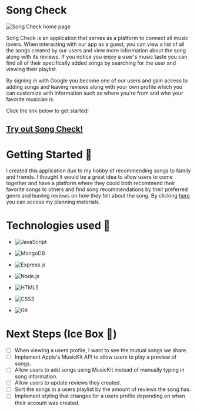 # Song Check
![Song Check home page](https://i.imgur.com/Hn7wKdl.png)

Song Check is an application that serves as a platform to connect all music lovers. When interacting with our app as a guest, you can view a list of all the songs created by our users and view more information about the song along with its reviews. If you notice you enjoy a user's music taste you can find all of their specifically added songs by searching for the user and viewing their playlist.

By signing in with Google you become one of our users and gain access to adding songs and leaving reviews along with your own profile which you can customize with information such as where you're from and who your favorite musician is.

Click the link below to get started!

## [Try out Song Check!](htttps://song-check.fly.dev)

# Getting Started 🏁
I created this application due to my hobby of recommending songs to family and friends. I thought it would be a great idea to allow users to come together and have a platform where they could both recommend their favorite songs to others and find song recommendations by their preferred genre and leaving reviews on how they felt about the song. By clicking [here](https://trello.com/b/SlO7V8WY/song-check-project-board) you can access my planning materials.

# Technologies used 💾
* ![JavaScript](https://img.shields.io/badge/JavaScript-323330?style=for-the-badge&logo=javascript&logoColor=F7DF1E)

* ![MongoDB](https://img.shields.io/badge/MongoDB-4EA94B?style=for-the-badge&logo=mongodb&logoColor=white)

* ![Express.js](https://img.shields.io/badge/Express.js-000000?style=for-the-badge&logo=express&logoColor=white)

* ![Node.js](https://img.shields.io/badge/Node.js-339933?style=for-the-badge&logo=nodedotjs&logoColor=white)

* ![HTML5](https://img.shields.io/badge/HTML5-E34F26?style=for-the-badge&logo=html5&logoColor=white)

* ![CSS3](https://img.shields.io/badge/CSS3-1572B6?style=for-the-badge&logo=css3&logoColor=white)

* ![Git](https://img.shields.io/badge/GIT-E44C30?style=for-the-badge&logo=git&logoColor=white) 
 

# Next Steps (Ice Box 🧊)  

- [ ] When viewing a users profile, I want to see the mutual songs we share. 
- [ ] Implement Apple's MusicKit API to allow users to play a preview of songs. 
- [ ] Allow users to add songs using MusicKit instead of manually typing in song information. 
- [ ] Allow users to update reviews they created.
- [ ] Sort the songs in a users playlist by the amount of reviews the song has.
- [ ] Implement styling that changes for a users profile depending on when their account was created.